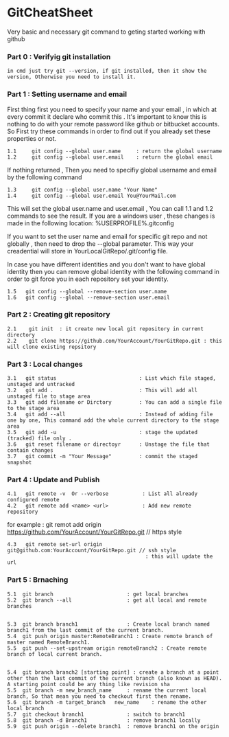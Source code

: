 # GitCheatSheet
Very basic and necessary git command to geting started working with github
### Part 0 : Verifyig git installation

```
in cmd just try git --version, if git installed, then it show the version, Otherwise you need to install it.
```

### Part 1 : Setting username and email 

First thing first you need to specify your name and your email , in which at every commit it declare who commit this . It's important to know this is nothing to do with your remote password like github or bitbucket accounts.
So First try these commands in order to find out if you already set these properties or not.
```
1.1     git config --global user.name     : return the global username 
1.2     git config --global user.email    : return the global email
```
If nothing returned , Then you need to specifiy global username and email by the following command  

```
1.3     git config --global user.name "Your Name" 
1.4     git config --global user.email You@YourMail.com 
```

This will set the global user.name and user.email , You can call 1.1 and 1.2 commands to see the result.
If you are a windows user , these changes is made in the following location: %USERPROFILE%\.gitconfig  

If you want to set the user name and email for specific git repo and not globally , then need to drop the --global parameter. This way your creadential will store in YourLocalGitRepo/.git/config file.

In case you have different identities and you don't want to have global identity then you can remove global identity with the following command in order to git force you in each repository set your identity.

```
1.5   git config --global --remove-section user.name
1.6   git config --global --remove-section user.email
```


### Part 2 : Creating git repository

```
2.1    git init  : it create new local git repository in current directory
2.2    git clone https://github.com/YourAccount/YourGitRepo.git : this will clone existing repsitory
```

### Part 3 : Local changes
```
3.1   git status                           : List which file staged, unstaged and untracked 
3.2   git add .                            : This will add all unstaged file to stage area
3.3   git add filename or Dirctory         : You can add a single file to the stage area
3.4   git add --all                        : Instead of adding file one by one, This command add the whole current directory to the stage area
3.5   git add -u                           : stage the updated (tracked) file only .
3.6   git reset filename or directoyr      : Unstage the file that contain changes
3.7   git commit -m "Your Message"         : commit the staged snapshot 
```

### Part 4 : Update and Publish
```
4.1   git remote -v  Or --verbose           : List all already configured remote
4.2   git remote add <name> <url>           : Add new remote repository 
```    
for example : 
 git remot add origin https://github.com/YourAccount/YourGitRepo.git  // https style
```
4.3   git remote set-url origin git@github.com:YourAccount/YourGitRepo.git // ssh style
                                             : this will update the url
```
### Part 5 : Brnaching

```
5.1  git branch                        : get local branches
5.2  git branch --all                  : get all local and remote branches


5.3  git branch branch1                : Create local branch named branch1 from the last commit of the current branch.
5.4  git push origin master:RemoteBranch1 : Create remote branch of master named RemoteBranch1.
5.5  git push --set-upstream origin remoteBranch2 : Create remote branch of local current branch.


5.4  git branch branch2 [starting point] : create a branch at a point other than the last commit of the current branch (also known as HEAD). A starting point could be any thing like revision sha 
5.5  git branch -m new_branch_name     : rename the current local branch, So that mean you need to checkout first then rename.
5.6  git branch -m target_branch   new_name    : rename the other local branch
5.7  git checkout branch1              : switch to branch1
5.8  git branch -d Branch1             : remove branch1 locally
5.9  git push origin --delete branch1  : remove branch1 on the origin
```